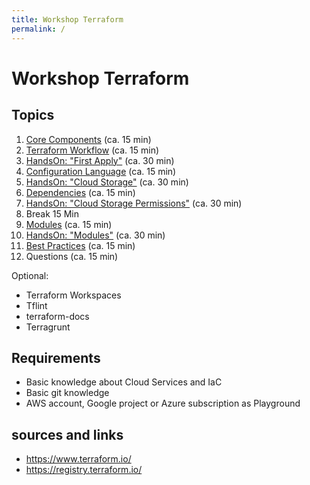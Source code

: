 ```yaml
---
title: Workshop Terraform
permalink: /
---
```


# Workshop Terraform

## Topics

1. [Core Components](components.markdown) (ca. 15 min)
2. [Terraform Workflow](workflow.markdown) (ca. 15 min)
3. [HandsOn: "First Apply"]() (ca. 30 min)
4. [Configuration Language]() (ca. 15 min)
5. [HandsOn: "Cloud Storage"]() (ca. 30 min)
6. [Dependencies]() (ca. 15 min)
7. [HandsOn: "Cloud Storage Permissions"]() (ca. 30 min)
8. Break 15 Min
9. [Modules]() (ca. 15 min)
10. [HandsOn: "Modules"]() (ca. 30 min)
11. [Best Practices]() (ca. 15 min)
12. Questions (ca. 15 min)

Optional:

- Terraform Workspaces
- Tflint
- terraform-docs
- Terragrunt

## Requirements

- Basic knowledge about Cloud Services and IaC
- Basic git knowledge
- AWS account, Google project or Azure subscription as Playground

## sources and links

- <https://www.terraform.io/>
- <https://registry.terraform.io/>

